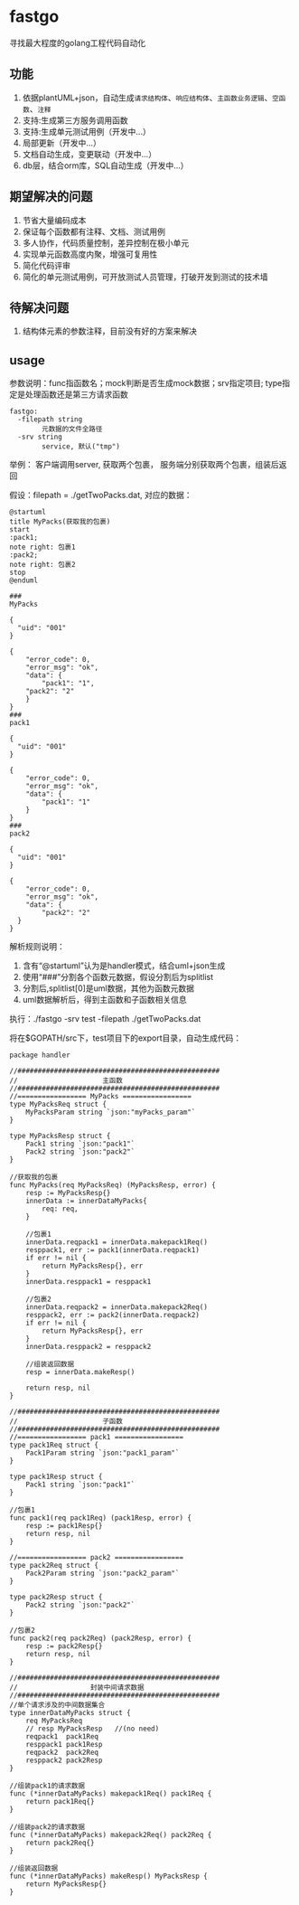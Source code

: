 # fastgo
寻找最大程度的golang工程代码自动化

## 功能
1. 依据plantUML+json，自动生成`请求结构体`、`响应结构体`、`主函数业务逻辑`、`空函数`、`注释`
2. 支持:生成第三方服务调用函数
3. 支持:生成单元测试用例（开发中...）
4. 局部更新（开发中...）
5. 文档自动生成，变更联动（开发中...）
6. db层，结合orm库，SQL自动生成（开发中...）

## 期望解决的问题
1. 节省大量编码成本
2. 保证每个函数都有注释、文档、测试用例
3. 多人协作，代码质量控制，差异控制在极小单元
4. 实现单元函数高度内聚，增强可复用性
4. 简化代码评审
5. 简化的单元测试用例，可开放测试人员管理，打破开发到测试的技术墙

## 待解决问题
1. 结构体元素的参数注释，目前没有好的方案来解决

## usage

参数说明：func指函数名；mock判断是否生成mock数据；srv指定项目; type指定是处理函数还是第三方请求函数
```
fastgo:
  -filepath string
        元数据的文件全路径
  -srv string
        service, 默认("tmp")
```

举例： 客户端调用server, 获取两个包裹， 服务端分别获取两个包裹，组装后返回

假设：filepath = ./getTwoPacks.dat, 对应的数据：
```
@startuml
title MyPacks(获取我的包裹)
start
:pack1;
note right: 包裹1
:pack2;
note right: 包裹2
stop
@enduml

###
MyPacks

{
  "uid": "001"
}

{
	"error_code": 0,
	"error_msg": "ok",
	"data": {
		"pack1": "1",
  	"pack2": "2"
	}
}
###
pack1

{
  "uid": "001"
}

{
	"error_code": 0,
	"error_msg": "ok",
	"data": {
		"pack1": "1"
	}
}
###
pack2

{
  "uid": "001"
}

{
	"error_code": 0,
	"error_msg": "ok",
	"data": {
		"pack2": "2"
  }
}
```

解析规则说明：
1. 含有“@startuml”认为是handler模式，结合uml+json生成
2. 使用“###”分割各个函数元数据，假设分割后为splitlist
3. 分割后,splitlist[0]是uml数据，其他为函数元数据
4. uml数据解析后，得到主函数和子函数相关信息

执行：./fastgo -srv test -filepath ./getTwoPacks.dat

将在$GOPATH/src下，test项目下的export目录，自动生成代码：
```
package handler

//##################################################
//                     主函数
//##################################################
//================= MyPacks =================
type MyPacksReq struct {
	MyPacksParam string `json:"myPacks_param"`
}

type MyPacksResp struct {
	Pack1 string `json:"pack1"`
	Pack2 string `json:"pack2"`
}

//获取我的包裹
func MyPacks(req MyPacksReq) (MyPacksResp, error) {
	resp := MyPacksResp{}
	innerData := innerDataMyPacks{
		req: req,
	}

	//包裹1
	innerData.reqpack1 = innerData.makepack1Req()
	resppack1, err := pack1(innerData.reqpack1)
	if err != nil {
		return MyPacksResp{}, err
	}
	innerData.resppack1 = resppack1

	//包裹2
	innerData.reqpack2 = innerData.makepack2Req()
	resppack2, err := pack2(innerData.reqpack2)
	if err != nil {
		return MyPacksResp{}, err
	}
	innerData.resppack2 = resppack2

	//组装返回数据
	resp = innerData.makeResp()

	return resp, nil
}

//##################################################
//                     子函数
//##################################################
//================= pack1 =================
type pack1Req struct {
	Pack1Param string `json:"pack1_param"`
}

type pack1Resp struct {
	Pack1 string `json:"pack1"`
}

//包裹1
func pack1(req pack1Req) (pack1Resp, error) {
	resp := pack1Resp{}
	return resp, nil
}

//================= pack2 =================
type pack2Req struct {
	Pack2Param string `json:"pack2_param"`
}

type pack2Resp struct {
	Pack2 string `json:"pack2"`
}

//包裹2
func pack2(req pack2Req) (pack2Resp, error) {
	resp := pack2Resp{}
	return resp, nil
}

//##################################################
//                  封装中间请求数据
//##################################################
//单个请求涉及的中间数据集合
type innerDataMyPacks struct {
	req MyPacksReq
	// resp MyPacksResp   //(no need)
	reqpack1  pack1Req
	resppack1 pack1Resp
	reqpack2  pack2Req
	resppack2 pack2Resp
}

//组装pack1的请求数据
func (*innerDataMyPacks) makepack1Req() pack1Req {
	return pack1Req{}
}

//组装pack2的请求数据
func (*innerDataMyPacks) makepack2Req() pack2Req {
	return pack2Req{}
}

//组装返回数据
func (*innerDataMyPacks) makeResp() MyPacksResp {
	return MyPacksResp{}
}

```
